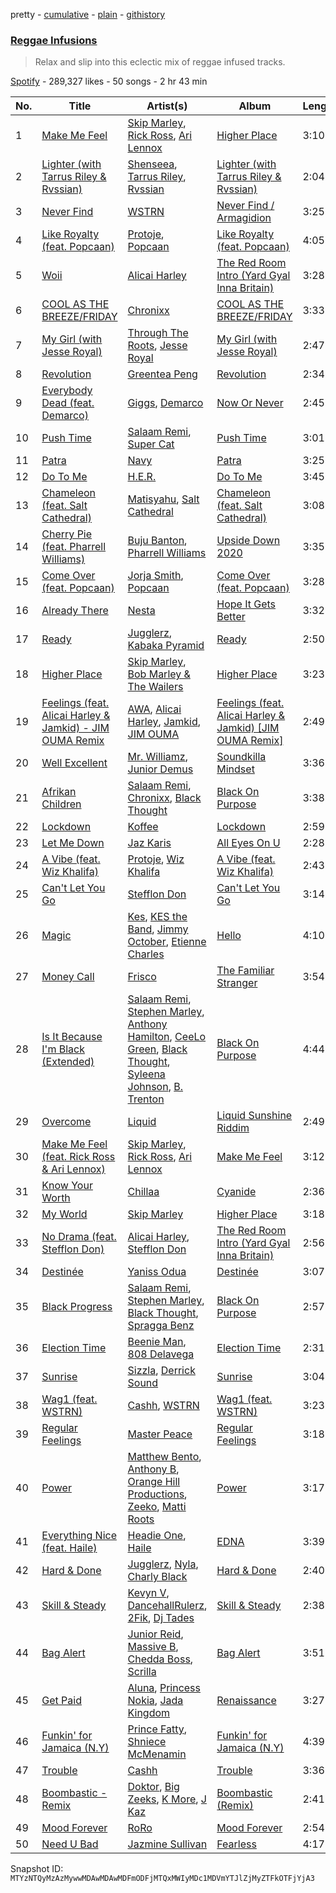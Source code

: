 pretty - [cumulative](/playlists/cumulative/37i9dQZF1DWSkkUxEhrBdF.md) - [plain](/playlists/plain/37i9dQZF1DWSkkUxEhrBdF) - [githistory](https://github.githistory.xyz/mackorone/spotify-playlist-archive/blob/main/playlists/plain/37i9dQZF1DWSkkUxEhrBdF)

### [Reggae Infusions](https://open.spotify.com/playlist/37i9dQZF1DWSkkUxEhrBdF)

> Relax and slip into this eclectic mix of reggae infused tracks.

[Spotify](https://open.spotify.com/user/spotify) - 289,327 likes - 50 songs - 2 hr 43 min

| No. | Title | Artist(s) | Album | Length |
|---|---|---|---|---|
| 1 | [Make Me Feel](https://open.spotify.com/track/7AMZspzuS0GTepZu4EBc9f) | [Skip Marley](https://open.spotify.com/artist/4ryoUS0W8qXokfMxrlJt6O), [Rick Ross](https://open.spotify.com/artist/1sBkRIssrMs1AbVkOJbc7a), [Ari Lennox](https://open.spotify.com/artist/1vaQ6v3pOFxAIrFoPrAcom) | [Higher Place](https://open.spotify.com/album/3LrRzezQmsqxC2eyqVvdAr) | 3:10 |
| 2 | [Lighter \(with Tarrus Riley & Rvssian\)](https://open.spotify.com/track/1AAkIj1NSdpaoOZYctGnrg) | [Shenseea](https://open.spotify.com/artist/1OFOShsIbhy1l5x73yuVyB), [Tarrus Riley](https://open.spotify.com/artist/4frHO7KPcfMjhnVdIMJ98c), [Rvssian](https://open.spotify.com/artist/1fctva4kpRbg2k3v7kwRuS) | [Lighter \(with Tarrus Riley & Rvssian\)](https://open.spotify.com/album/11FhJslAwiGqGYP2TLOVBq) | 2:04 |
| 3 | [Never Find](https://open.spotify.com/track/3XdmxkGq16K3L1VcKChi57) | [WSTRN](https://open.spotify.com/artist/5nSAh3wlH7VaqpnkiMjzDs) | [Never Find / Armagidion](https://open.spotify.com/album/2L9yHTn8KvFuPKvMvPGAET) | 3:25 |
| 4 | [Like Royalty \(feat\. Popcaan\)](https://open.spotify.com/track/4ezz5XTWn8PPTuDagSM8pH) | [Protoje](https://open.spotify.com/artist/7BGR8y1VZAWK2oR4zD9COr), [Popcaan](https://open.spotify.com/artist/62DmErcU7dqZbJaDqwsqzR) | [Like Royalty \(feat\. Popcaan\)](https://open.spotify.com/album/1vRu5xDjU8UI01GFdvWrnP) | 4:05 |
| 5 | [Woii](https://open.spotify.com/track/10J8eHB9Yajz8NODmjpjvt) | [Alicai Harley](https://open.spotify.com/artist/4HIgMgldxGG0v8nSDWJrnh) | [The Red Room Intro \(Yard Gyal Inna Britain\)](https://open.spotify.com/album/0x2r34IBmG1VXaOZK7TRTH) | 3:28 |
| 6 | [COOL AS THE BREEZE/FRIDAY](https://open.spotify.com/track/68Hl1nI7Ico8cgwkBtA9Fg) | [Chronixx](https://open.spotify.com/artist/2oZcMYiKpjaA2Et5mU3RPP) | [COOL AS THE BREEZE/FRIDAY](https://open.spotify.com/album/6q8ljQkUDzmBIrEqqXIB8m) | 3:33 |
| 7 | [My Girl \(with Jesse Royal\)](https://open.spotify.com/track/7aoFX5COiBtWVtPrICoIPN) | [Through The Roots](https://open.spotify.com/artist/3kXFPAfFzG0LrudmtGM6Yc), [Jesse Royal](https://open.spotify.com/artist/4aXUVIuNCDbLoRAYfuVDi1) | [My Girl \(with Jesse Royal\)](https://open.spotify.com/album/7oJPNVO1uedU2le7WqIFFq) | 2:47 |
| 8 | [Revolution](https://open.spotify.com/track/3FkhhQ3raWD4sMZBttYqzq) | [Greentea Peng](https://open.spotify.com/artist/5z9wLR0RGBcWMXr4fCZW0K) | [Revolution](https://open.spotify.com/album/1e6ABIXpYwNkTzaaJ5SHD0) | 2:34 |
| 9 | [Everybody Dead \(feat\. Demarco\)](https://open.spotify.com/track/5lBbcqyb8yJ0XRYF6Dw8tb) | [Giggs](https://open.spotify.com/artist/3S0tlB4fE7ChxI2pWz8Xip), [Demarco](https://open.spotify.com/artist/0af5VM6xubf8EXKvoG35x6) | [Now Or Never](https://open.spotify.com/album/5REuIeh4EBrkU0Nrz3n5jT) | 2:45 |
| 10 | [Push Time](https://open.spotify.com/track/4qeMtlPANjhEHKWm3VhmyK) | [Salaam Remi](https://open.spotify.com/artist/0rlS0SzVFk8BoiAW0fGBbN), [Super Cat](https://open.spotify.com/artist/7hHDN8REbPLpv46ROortOM) | [Push Time](https://open.spotify.com/album/0hG4yN1bfY9KhQcnUTQSDG) | 3:01 |
| 11 | [Patra](https://open.spotify.com/track/5dSVsizLbphK8OAJeMexof) | [Navy](https://open.spotify.com/artist/5lcuEyOhY94UGnsCgzTFao) | [Patra](https://open.spotify.com/album/78rDbpH7vb5bD8nBXrZFxz) | 3:25 |
| 12 | [Do To Me](https://open.spotify.com/track/0CmQgwV3Bmzh9nZb9TNVEI) | [H.E.R.](https://open.spotify.com/artist/3Y7RZ31TRPVadSFVy1o8os) | [Do To Me](https://open.spotify.com/album/6b9SrV7fOCmUubzvBQvRVg) | 3:45 |
| 13 | [Chameleon \(feat\. Salt Cathedral\)](https://open.spotify.com/track/0DcmjBeZnsf97sdVsTgqIk) | [Matisyahu](https://open.spotify.com/artist/5eyMzR1hYiEZtN2c9ly2kw), [Salt Cathedral](https://open.spotify.com/artist/1HhSYZFNNPTTZuOlSfZUJP) | [Chameleon \(feat\. Salt Cathedral\)](https://open.spotify.com/album/5z0NKs8Nb8dAPfZywEJjAi) | 3:08 |
| 14 | [Cherry Pie \(feat\. Pharrell Williams\)](https://open.spotify.com/track/5qEkTgdOkGbGiy00IPuEFo) | [Buju Banton](https://open.spotify.com/artist/4wLAjfeqAsV66AocWNcowA), [Pharrell Williams](https://open.spotify.com/artist/2RdwBSPQiwcmiDo9kixcl8) | [Upside Down 2020](https://open.spotify.com/album/0gZau2nRsooGhfgul60N4l) | 3:35 |
| 15 | [Come Over \(feat\. Popcaan\)](https://open.spotify.com/track/58mtgcQVZ56NgWHKsN94nD) | [Jorja Smith](https://open.spotify.com/artist/1CoZyIx7UvdxT5c8UkMzHd), [Popcaan](https://open.spotify.com/artist/62DmErcU7dqZbJaDqwsqzR) | [Come Over \(feat\. Popcaan\)](https://open.spotify.com/album/6sYqQ3Pem0Ml376lKx545S) | 3:28 |
| 16 | [Already There](https://open.spotify.com/track/7pWE9Saa0N4wUZZXBZPZVY) | [Nesta](https://open.spotify.com/artist/0TWVX68OyQscge2TZzChPx) | [Hope It Gets Better](https://open.spotify.com/album/7p9pChA6KBpvqq8En6bE9B) | 3:32 |
| 17 | [Ready](https://open.spotify.com/track/6VDgMJdCeStxNkwBr6AQB3) | [Jugglerz](https://open.spotify.com/artist/5dM0ApSI0k1TcOseiik0sY), [Kabaka Pyramid](https://open.spotify.com/artist/10p1CDVyRIkR2ybAu7SbVH) | [Ready](https://open.spotify.com/album/4vDMTgy7svuDfJK5nXHPtu) | 2:50 |
| 18 | [Higher Place](https://open.spotify.com/track/6jQB97LaIftgb81KhkisXl) | [Skip Marley](https://open.spotify.com/artist/4ryoUS0W8qXokfMxrlJt6O), [Bob Marley & The Wailers](https://open.spotify.com/artist/2QsynagSdAqZj3U9HgDzjD) | [Higher Place](https://open.spotify.com/album/3LrRzezQmsqxC2eyqVvdAr) | 3:23 |
| 19 | [Feelings \(feat\. Alicai Harley & Jamkid\) \- JIM OUMA Remix](https://open.spotify.com/track/5VhyyFcqviM5GP4tyyvTaM) | [AWA](https://open.spotify.com/artist/0dR988NNn8lrFhXTOxyJfZ), [Alicai Harley](https://open.spotify.com/artist/4HIgMgldxGG0v8nSDWJrnh), [Jamkid](https://open.spotify.com/artist/1AXqKV1nhx3eMcHzD5pNVx), [JIM OUMA](https://open.spotify.com/artist/0Q7lBZA5qBXAvkSVS4Ytt7) | [Feelings \(feat\. Alicai Harley & Jamkid\) \[JIM OUMA Remix\]](https://open.spotify.com/album/0PLR56CJlrhyskk6UCye6M) | 2:49 |
| 20 | [Well Excellent](https://open.spotify.com/track/2Hx9cYkT5WGVEwx0CgZluk) | [Mr\. Williamz](https://open.spotify.com/artist/3iL52u3kr14P6cTpB0VuEs), [Junior Demus](https://open.spotify.com/artist/5IFrtFQVF41xZVKgfCtnlj) | [Soundkilla Mindset](https://open.spotify.com/album/43b7p4ETTf4892gZ3UmO8K) | 3:36 |
| 21 | [Afrikan Children](https://open.spotify.com/track/4c8z56rvgeuTfJ7Pm9XGeE) | [Salaam Remi](https://open.spotify.com/artist/0rlS0SzVFk8BoiAW0fGBbN), [Chronixx](https://open.spotify.com/artist/2oZcMYiKpjaA2Et5mU3RPP), [Black Thought](https://open.spotify.com/artist/6DJEUXZm0e2rAohdoZ5Voo) | [Black On Purpose](https://open.spotify.com/album/5lFtGwlHH9ek0vfIeNXg4E) | 3:38 |
| 22 | [Lockdown](https://open.spotify.com/track/0izUjTuDrUy2FgQOSRALSU) | [Koffee](https://open.spotify.com/artist/1gWjcmBsveEYMxOZ0VRi32) | [Lockdown](https://open.spotify.com/album/0tJs3Wig9YBdDG8jGKeLq6) | 2:59 |
| 23 | [Let Me Down](https://open.spotify.com/track/7FomypRpFKzSIBOX338U4P) | [Jaz Karis](https://open.spotify.com/artist/4rDcfb3TEWyx0BKdzKG24I) | [All Eyes On U](https://open.spotify.com/album/2umS0zGMtYWdzitt9wwqqg) | 2:28 |
| 24 | [A Vibe \(feat\. Wiz Khalifa\)](https://open.spotify.com/track/6gkepFIH72ZdSIAjtvS7ZV) | [Protoje](https://open.spotify.com/artist/7BGR8y1VZAWK2oR4zD9COr), [Wiz Khalifa](https://open.spotify.com/artist/137W8MRPWKqSmrBGDBFSop) | [A Vibe \(feat\. Wiz Khalifa\)](https://open.spotify.com/album/6bTB8c23Zg98mJNN5wx5bw) | 2:43 |
| 25 | [Can't Let You Go](https://open.spotify.com/track/5YmPSElBlLt0Yy1zPOUGqi) | [Stefflon Don](https://open.spotify.com/artist/2ExGrw6XpbtUAJHTLtUXUD) | [Can't Let You Go](https://open.spotify.com/album/3x7XvqGzt8oR9Gm0x4r2wV) | 3:14 |
| 26 | [Magic](https://open.spotify.com/track/2md0a0rA0bpwS45hy6suj4) | [Kes](https://open.spotify.com/artist/7E6r9S8qCRfZVCjF1A8do6), [KES the Band](https://open.spotify.com/artist/1dghdU4VhWh2b4BMf3scHH), [Jimmy October](https://open.spotify.com/artist/7ymbjgoFo1FSdcVCKjxQUn), [Etienne Charles](https://open.spotify.com/artist/4JykHd21q5YnsKDekqnqD3) | [Hello](https://open.spotify.com/album/3pIpTzmFJulw4vtUQ3oEQA) | 4:10 |
| 27 | [Money Call](https://open.spotify.com/track/4GOHRjfZXRZDHkv6RRMNcq) | [Frisco](https://open.spotify.com/artist/1AKNroq6zJX4DlJaA0dcKw) | [The Familiar Stranger](https://open.spotify.com/album/2wIVGAaTdqqc7OsOkCUfih) | 3:54 |
| 28 | [Is It Because I'm Black \(Extended\)](https://open.spotify.com/track/4u73Jz0oUWodHCW4HIqJo2) | [Salaam Remi](https://open.spotify.com/artist/0rlS0SzVFk8BoiAW0fGBbN), [Stephen Marley](https://open.spotify.com/artist/0CIwCGmQMqHqiblnZlFia1), [Anthony Hamilton](https://open.spotify.com/artist/2DzRMyWgjuMbYvt5BLbpCo), [CeeLo Green](https://open.spotify.com/artist/5nLYd9ST4Cnwy6NHaCxbj8), [Black Thought](https://open.spotify.com/artist/6DJEUXZm0e2rAohdoZ5Voo), [Syleena Johnson](https://open.spotify.com/artist/1lE6SEy8f84Zhjvp7r8yTD), [B\. Trenton](https://open.spotify.com/artist/61MrlHthfjJXkkdegGOrvh) | [Black On Purpose](https://open.spotify.com/album/5lFtGwlHH9ek0vfIeNXg4E) | 4:44 |
| 29 | [Overcome](https://open.spotify.com/track/6UhuL6GiU6A24AS7uZwogh) | [Liquid](https://open.spotify.com/artist/3Hg4YYMKR6fMvkBj6SBuPo) | [Liquid Sunshine Riddim](https://open.spotify.com/album/0szSNcsmxpS4FhwVuuJkf8) | 2:49 |
| 30 | [Make Me Feel \(feat\. Rick Ross & Ari Lennox\)](https://open.spotify.com/track/683pmH1N542FzPKKvs0Aqs) | [Skip Marley](https://open.spotify.com/artist/4ryoUS0W8qXokfMxrlJt6O), [Rick Ross](https://open.spotify.com/artist/1sBkRIssrMs1AbVkOJbc7a), [Ari Lennox](https://open.spotify.com/artist/1vaQ6v3pOFxAIrFoPrAcom) | [Make Me Feel](https://open.spotify.com/album/5debgHMJNijFtEvXbR6LS0) | 3:12 |
| 31 | [Know Your Worth](https://open.spotify.com/track/215G1JMk2keJwZDGbDipB5) | [Chillaa](https://open.spotify.com/artist/5vUrBWaEq2yr4OgnEpOJHB) | [Cyanide](https://open.spotify.com/album/33kvQqrm25RLUv1c68lFFd) | 2:36 |
| 32 | [My World](https://open.spotify.com/track/3acMAUnwxMKfuXIt3SNqDw) | [Skip Marley](https://open.spotify.com/artist/4ryoUS0W8qXokfMxrlJt6O) | [Higher Place](https://open.spotify.com/album/3LrRzezQmsqxC2eyqVvdAr) | 3:18 |
| 33 | [No Drama \(feat\. Stefflon Don\)](https://open.spotify.com/track/5IwPk4BR6mHHtutEFaWtSi) | [Alicai Harley](https://open.spotify.com/artist/4HIgMgldxGG0v8nSDWJrnh), [Stefflon Don](https://open.spotify.com/artist/2ExGrw6XpbtUAJHTLtUXUD) | [The Red Room Intro \(Yard Gyal Inna Britain\)](https://open.spotify.com/album/0x2r34IBmG1VXaOZK7TRTH) | 2:56 |
| 34 | [Destinée](https://open.spotify.com/track/7gZ2bijt8bdXqHa846b3W9) | [Yaniss Odua](https://open.spotify.com/artist/4DIUpxntUKirdKs79Cpjrl) | [Destinée](https://open.spotify.com/album/6zkB1pBwzHuRUlsRtBqgqD) | 3:07 |
| 35 | [Black Progress](https://open.spotify.com/track/5E9iIUkJfw9z1IrUkThMbK) | [Salaam Remi](https://open.spotify.com/artist/0rlS0SzVFk8BoiAW0fGBbN), [Stephen Marley](https://open.spotify.com/artist/0CIwCGmQMqHqiblnZlFia1), [Black Thought](https://open.spotify.com/artist/6DJEUXZm0e2rAohdoZ5Voo), [Spragga Benz](https://open.spotify.com/artist/2RUW6D53228zMHAXjaQI8f) | [Black On Purpose](https://open.spotify.com/album/5lFtGwlHH9ek0vfIeNXg4E) | 2:57 |
| 36 | [Election Time](https://open.spotify.com/track/5wBauhWmIU3IbThhEl05zg) | [Beenie Man](https://open.spotify.com/artist/4L3GTE04bW5N7azA9QPhjA), [808 Delavega](https://open.spotify.com/artist/3dPuXCO7uQLHphYgFzUXCJ) | [Election Time](https://open.spotify.com/album/3QyJ6rtQyRluGQKo8a6lRS) | 2:31 |
| 37 | [Sunrise](https://open.spotify.com/track/6s2oKDMKjbJy2Jq5q3Iej6) | [Sizzla](https://open.spotify.com/artist/72T7x96EAqN2UWvAgobYfv), [Derrick Sound](https://open.spotify.com/artist/6K2wSa8g588RRkVb0ZPkqo) | [Sunrise](https://open.spotify.com/album/4eZqd5GZGYhX98s7Z8ciG3) | 3:04 |
| 38 | [Wag1 \(feat\. WSTRN\)](https://open.spotify.com/track/3ewnXMFcLUCoYkWvxsUA5K) | [Cashh](https://open.spotify.com/artist/1CTdJErNqnCWNwtxJmleua), [WSTRN](https://open.spotify.com/artist/5nSAh3wlH7VaqpnkiMjzDs) | [Wag1 \(feat\. WSTRN\)](https://open.spotify.com/album/3A7uzh4630SBNb4nUfhrz5) | 3:23 |
| 39 | [Regular Feelings](https://open.spotify.com/track/2T6Dh7NJFqxsIqY2kR01dR) | [Master Peace](https://open.spotify.com/artist/4GNHtO2iEJ09r4JNTlqnO9) | [Regular Feelings](https://open.spotify.com/album/5mdHED7haw2lEssZMGjikQ) | 3:18 |
| 40 | [Power](https://open.spotify.com/track/2LiIsHtBfKGEEdqGI8rxca) | [Matthew Bento](https://open.spotify.com/artist/1lz8mmm4zJ07PO9sgaNjdY), [Anthony B](https://open.spotify.com/artist/7Lij2ZLJJQOfGojVR3Wmqa), [Orange Hill Productions](https://open.spotify.com/artist/151jcpHFIGIuCFuyzBlzAU), [Zeeko](https://open.spotify.com/artist/6H1vOlDzWIDHEGiGQKyREh), [Matti Roots](https://open.spotify.com/artist/7pwS9nfrHRpGrE2F7xz6FB) | [Power](https://open.spotify.com/album/4aMCCyhZdPoXWh3yeAjQPB) | 3:17 |
| 41 | [Everything Nice \(feat\. Haile\)](https://open.spotify.com/track/7rPAWXc1miqF6AeJ5U0nMA) | [Headie One](https://open.spotify.com/artist/6UCQYrcJ6wab6gnQ89OJFh), [Haile](https://open.spotify.com/artist/48Zl8yw6YhIsymNwvNMlnM) | [EDNA](https://open.spotify.com/album/0fq4uzIIA44Bkw0fCQ5KAU) | 3:39 |
| 42 | [Hard & Done](https://open.spotify.com/track/50ZQ13cDPuFaSXfWdPwa5n) | [Jugglerz](https://open.spotify.com/artist/5dM0ApSI0k1TcOseiik0sY), [Nyla](https://open.spotify.com/artist/4VZY0nxYMSNotbS7WjNVQy), [Charly Black](https://open.spotify.com/artist/5sK8BsvyDl4TFA6KaBf8or) | [Hard & Done](https://open.spotify.com/album/2mdQ5xNL2QOBniNeHrhIDY) | 2:40 |
| 43 | [Skill & Steady](https://open.spotify.com/track/65dhZDMJ4eifxYqJjERBFW) | [Kevyn V](https://open.spotify.com/artist/3Ny44fCQVoy3gEwdyMqAUu), [DancehallRulerz](https://open.spotify.com/artist/7vKTly2ufzt1vPBUKvuuDh), [2Fik](https://open.spotify.com/artist/3TmucDSfk9ChMNebAXrYyO), [Dj Tades](https://open.spotify.com/artist/1zkwng6zki0lHoikDdfsHf) | [Skill & Steady](https://open.spotify.com/album/4hOYiwVEgniVVhVSC1Sflg) | 2:38 |
| 44 | [Bag Alert](https://open.spotify.com/track/6HFqBbXr8AmRZ8gpEAAk7x) | [Junior Reid](https://open.spotify.com/artist/0qPUDOVD0aYR2lmCilnscs), [Massive B](https://open.spotify.com/artist/36fJ2Mx3ktclhSlBbsUbFY), [Chedda Boss](https://open.spotify.com/artist/71Jv72IogW8lsFMr5GEG0z), [Scrilla](https://open.spotify.com/artist/58e1DU63g4ro3Ei0Nv0ieV) | [Bag Alert](https://open.spotify.com/album/14ZaLzBc24E2pNPP9sdEei) | 3:51 |
| 45 | [Get Paid](https://open.spotify.com/track/6fjjjC1Swt5bxEdkXH8DFr) | [Aluna](https://open.spotify.com/artist/5ITI6SEoUZMIXXkzCfr4oE), [Princess Nokia](https://open.spotify.com/artist/6lay1nwbE6hTx1jivysUAL), [Jada Kingdom](https://open.spotify.com/artist/2FgooFaZzZy6PUyJImk0kG) | [Renaissance](https://open.spotify.com/album/0cFJfTwmx4KOM9zEy9i2nB) | 3:27 |
| 46 | [Funkin' for Jamaica \(N.Y\)](https://open.spotify.com/track/6XJEE7OcTFmgS6IoAv7Jcc) | [Prince Fatty](https://open.spotify.com/artist/2KQRgrZISaDwQNpiLUTAnr), [Shniece McMenamin](https://open.spotify.com/artist/44odrjJUepZctaUDynBx8E) | [Funkin' for Jamaica \(N.Y\)](https://open.spotify.com/album/6bZGq8U9h9iLqaSb39lLrj) | 4:39 |
| 47 | [Trouble](https://open.spotify.com/track/3OuLmkQmyawqrMAC3w5Wjt) | [Cashh](https://open.spotify.com/artist/1CTdJErNqnCWNwtxJmleua) | [Trouble](https://open.spotify.com/album/4YALDeVXSEaWeqe9hHax86) | 3:36 |
| 48 | [Boombastic \- Remix](https://open.spotify.com/track/5sBg78mRFIU6RNIz68WSqe) | [Doktor](https://open.spotify.com/artist/39Oq22GIYJKzgCbCDbOnRl), [Big Zeeks](https://open.spotify.com/artist/1Vu6ENs1kZxIXu3AVsPfxz), [K More](https://open.spotify.com/artist/4UKS4Oy01hi0BkmFulT5LM), [J Kaz](https://open.spotify.com/artist/2hON2XzN5pQVjggGRTdEr4) | [Boombastic \(Remix\)](https://open.spotify.com/album/7r33xJoTInXGWmv4hZ3134) | 2:41 |
| 49 | [Mood Forever](https://open.spotify.com/track/1RxSIa8oMMPzBjjpKsgN3S) | [RoRo](https://open.spotify.com/artist/4AuHHsxMRVg7bXSgvlrAff) | [Mood Forever](https://open.spotify.com/album/3DDk8Okv8KjmnlOwSALaH9) | 2:54 |
| 50 | [Need U Bad](https://open.spotify.com/track/0Ri0LzOMJmqi9HGZE5cRYV) | [Jazmine Sullivan](https://open.spotify.com/artist/7gSjFKpVmDgC2MMsnN8CYq) | [Fearless](https://open.spotify.com/album/2V99Z0aZgSK6XTbh19UYTU) | 4:17 |

Snapshot ID: `MTYzNTQyMzAzMywwMDAwMDAwMDFmODFjMTQxMWIyMDc1MDVmYTJlZjMyZTFkOTFjYjA3`

